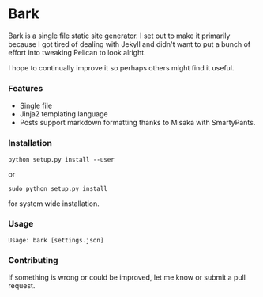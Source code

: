 # Bark

Bark is a single file static site generator. I set out to make it primarily because I got tired of dealing with Jekyll and didn't want to put a bunch of effort into tweaking Pelican to look alright.

I hope to continually improve it so perhaps others might find it useful.

### Features

* Single file
* Jinja2 templating language
* Posts support markdown formatting thanks to Misaka with SmartyPants.

### Installation

    python setup.py install --user

or

    sudo python setup.py install
    
for system wide installation.

### Usage

    Usage: bark [settings.json]

### Contributing

If something is wrong or could be improved, let me know or submit a pull request.
